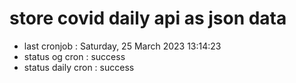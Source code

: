 # store covid daily api as json data

- last cronjob : Saturday, 25 March 2023 13:14:23
- status og cron : success
- status daily cron : success
      
      
